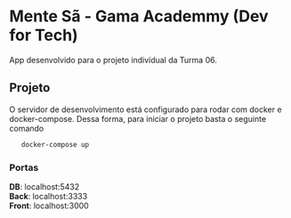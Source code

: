 # Mente Sã - Gama Academmy (Dev for Tech)

App desenvolvido para o projeto indivídual da Turma 06.

## Projeto

O servidor de desenvolvimento está configurado para rodar com docker e docker-compose. Dessa forma, para iniciar o projeto basta o seguinte comando

```bash
   docker-compose up
```

### Portas

**DB**: localhost:5432\
**Back**: localhost:3333\
**Front**: localhost:3000
